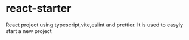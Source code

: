 # react-starter
React project using typescript,vite,eslint and prettier. It is used to easyly start a new project
